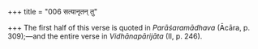 +++
title = "006 सत्यानृतन् तु"

+++
The first half of this verse is quoted in *Parāśaramādhava* (Ācāra, p.
309);—and the entire verse in *Vidhānapārijāta* (II, p. 246).


